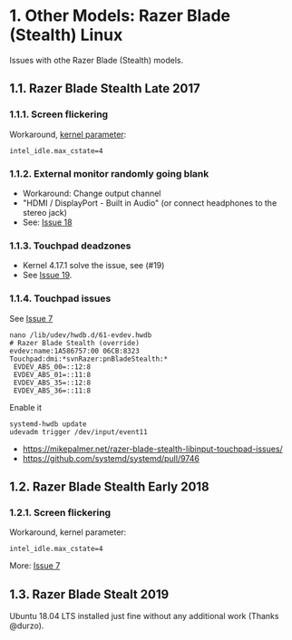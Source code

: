 # 1. Other Models: Razer Blade (Stealth) Linux

Issues with othe Razer Blade (Stealth) models.

## 1.1. Razer Blade Stealth Late 2017

### 1.1.1. Screen flickering

Workaround, [kernel parameter](https://wiki.archlinux.org/index.php/Razer_Blade#Late-2017_version_Razer_Blade_Stealth):

```shell
intel_idle.max_cstate=4
```

### 1.1.2. External monitor randomly going blank

- Workaround: Change output channel
- "HDMI / DisplayPort - Built in Audio" (or connect headphones to the stereo jack)
- See: [Issue 18](https://github.com/rolandguelle/razer-blade-stealth-linux/issues/18)

### 1.1.3. Touchpad deadzones

- Kernel 4.17.1 solve the issue, see (#19)
- See [Issue 19](https://github.com/rolandguelle/razer-blade-stealth-linux/issues/19).

### 1.1.4. Touchpad issues

See [Issue 7](https://github.com/rolandguelle/razer-blade-stealth-linux/issues/7#issuecomment-442965336)

```shell
nano /lib/udev/hwdb.d/61-evdev.hwdb
# Razer Blade Stealth (override)
evdev:name:1A586757:00 06CB:8323 Touchpad:dmi:*svnRazer:pnBladeStealth:*
 EVDEV_ABS_00=::12:8
 EVDEV_ABS_01=::11:8
 EVDEV_ABS_35=::12:8
 EVDEV_ABS_36=::11:8
```

Enable it

```shell
systemd-hwdb update
udevadm trigger /dev/input/event11
```

- https://mikepalmer.net/razer-blade-stealth-libinput-touchpad-issues/
- https://github.com/systemd/systemd/pull/9746

## 1.2. Razer Blade Stealth Early 2018

### 1.2.1. Screen flickering

Workaround, kernel parameter:

```shell
intel_idle.max_cstate=4
```

More: [Issue 7](https://github.com/rolandguelle/razer-blade-stealth-linux/issues/7)

## 1.3. Razer Blade Stealt 2019

Ubuntu 18.04 LTS installed just fine without any additional work (Thanks @durzo).